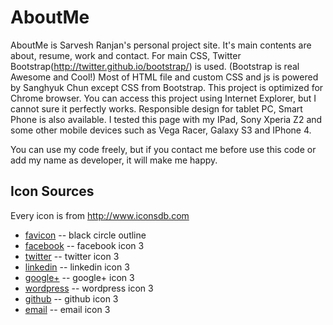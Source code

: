 AboutMe
=======
AboutMe is Sarvesh Ranjan's personal project site. It's main contents are about, resume, work and contact.
For main CSS, Twitter Bootstrap(http://twitter.github.io/bootstrap/) is used. (Bootstrap is real Awesome and Cool!)
Most of HTML file and custom CSS and js is powered by Sanghyuk Chun except CSS from Bootstrap.
This project is optimized for Chrome browser. You can access this project using Internet Explorer, but I cannot sure it perfectly works.
Responsible design for tablet PC, Smart Phone is also available. I tested this page with my IPad, Sony Xperia Z2 and some other mobile devices such as Vega Racer, Galaxy S3 and IPhone 4.

You can use my code freely, but if you contact me before use this code or add my name as developer, it will make me happy.

Icon Sources
-------
Every icon is from http://www.iconsdb.com
* [favicon](http://www.iconsdb.com/black-icons/circle-outline-icon.html) -- black circle outline
* [facebook](http://www.iconsdb.com/black-icons/facebook-3-icon.html) -- facebook icon 3
* [twitter](http://www.iconsdb.com/black-icons/twitter-3-icon.html) -- twitter icon 3 
* [linkedin](http://www.iconsdb.com/black-icons/linkedin-3-icon.html) -- linkedin icon 3
* [google+](http://www.iconsdb.com/black-icons/google-plus-3-icon.html) -- google+ icon 3
* [wordpress](http://www.iconsdb.com/black-icons/wordpress-3-icon.html) -- wordpress icon 3
* [github](http://www.iconsdb.com/black-icons/github-8-icon.html) -- github icon 3
* [email](http://www.iconsdb.com/black-icons/email-10-icon.html) -- email icon 3
